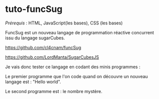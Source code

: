 # tuto-funcSug

*Prérequis* : HTML, JavaScript(les bases), CSS (les bases)

FuncSug est un nouveau langage de programmation réactive concurrent issu du langage sugarCubes.

https://github.com/cl4cnam/funcSug

https://github.com/LordManta/SugarCubesJS

Je vais donc tester ce langage en codant des minis programmes : 

Le premier programme que l'on code quand on découvre un nouveau langage est : "Hello world".

Le second programme est : le nombre mystère.

